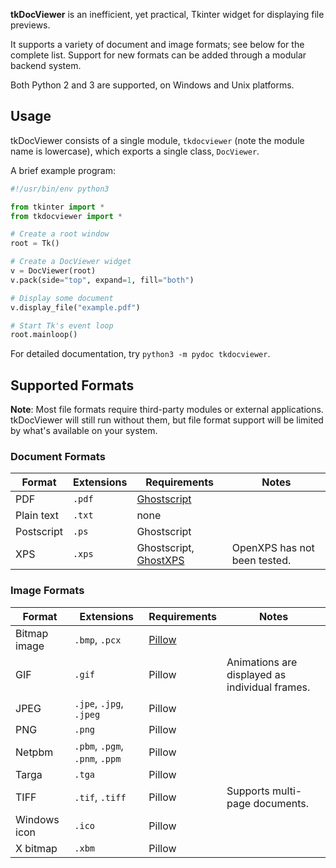 **tkDocViewer** is an inefficient, yet practical, Tkinter widget for displaying file previews.

It supports a variety of document and image formats; see below for the complete list. Support for new formats can be added through a modular backend system.

Both Python 2 and 3 are supported, on Windows and Unix platforms.


## Usage

tkDocViewer consists of a single module, `tkdocviewer` (note the module name is lowercase), which exports a single class, `DocViewer`.

A brief example program:

```python
#!/usr/bin/env python3

from tkinter import *
from tkdocviewer import *

# Create a root window
root = Tk()

# Create a DocViewer widget
v = DocViewer(root)
v.pack(side="top", expand=1, fill="both")

# Display some document
v.display_file("example.pdf")

# Start Tk's event loop
root.mainloop()
```

For detailed documentation, try `python3 -m pydoc tkdocviewer`.


## Supported Formats

**Note**: Most file formats require third-party modules or external applications. tkDocViewer will still run without them, but file format support will be limited by what's available on your system.

### Document Formats
Format | Extensions | Requirements | Notes
------ | ---------- | ------------ | -----
PDF | `.pdf` | [Ghostscript](https://ghostscript.com/) |
Plain text | `.txt` | none |
Postscript | `.ps` | Ghostscript |
XPS | `.xps` | Ghostscript, [GhostXPS](https://www.ghostscript.com/download/gxpsdnld.html) | OpenXPS has not been tested.

### Image Formats
Format | Extensions | Requirements | Notes
------ | ---------- | ------------ | -----
Bitmap image | `.bmp`, `.pcx` | [Pillow](https://python-pillow.org/) |
GIF | `.gif` | Pillow | Animations are displayed as individual frames.
JPEG | `.jpe`, `.jpg`, `.jpeg` | Pillow |
PNG | `.png` | Pillow |
Netpbm | `.pbm`, `.pgm`, `.pnm`, `.ppm` | Pillow |
Targa | `.tga` | Pillow |
TIFF | `.tif`, `.tiff` | Pillow | Supports multi-page documents.
Windows icon | `.ico` | Pillow |
X bitmap | `.xbm` | Pillow |
